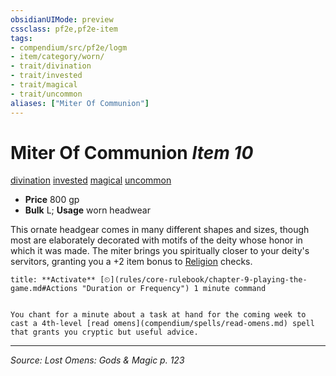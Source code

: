```yaml
---
obsidianUIMode: preview
cssclass: pf2e,pf2e-item
tags:
- compendium/src/pf2e/logm
- item/category/worn/
- trait/divination
- trait/invested
- trait/magical
- trait/uncommon
aliases: ["Miter Of Communion"]
---
```

# Miter Of Communion *Item 10*  
[divination](divination.md "Divination School Trait")  [invested](invested.md "Invested Item Trait")  [magical](magical.md "Magical Item Trait")  [uncommon](uncommon.md "Uncommon Rarity Trait")  

- **Price** 800 gp
- **Bulk** L; **Usage** worn headwear

This ornate headgear comes in many different shapes and sizes, though most are elaborately decorated with motifs of the deity whose honor in which it was made. The miter brings you spiritually closer to your deity's servitors, granting you a +2 item bonus to [Religion](skills.md#Religion) checks.

```ad-embed-ability
title: **Activate** [⏲](rules/core-rulebook/chapter-9-playing-the-game.md#Actions "Duration or Frequency") 1 minute command


You chant for a minute about a task at hand for the coming week to cast a 4th-level [read omens](compendium/spells/read-omens.md) spell that grants you cryptic but useful advice.
```


---
*Source: Lost Omens: Gods & Magic p. 123*